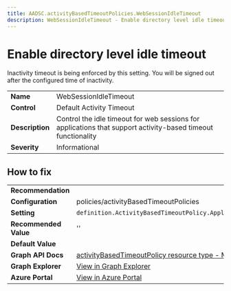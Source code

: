 ```yaml
---
title: AADSC.activityBasedTimeoutPolicies.WebSessionIdleTimeout
description: WebSessionIdleTimeout - Enable directory level idle timeout
---
```


# Enable directory level idle timeout

Inactivity timeout is being enforced by this setting. You will be signed out after the configured time of inactivity.

| | |
|-|-|
| **Name** | WebSessionIdleTimeout |
| **Control** | Default Activity Timeout |
| **Description** | Control the idle timeout for web sessions for applications that support activity-based timeout functionality |
| **Severity** | Informational |

## How to fix
| | |
|-|-|
| **Recommendation** |  |
| **Configuration** | policies/activityBasedTimeoutPolicies |
| **Setting** | `definition.ActivityBasedTimeoutPolicy.ApplicationPolicies.WebSessionIdleTimeout` |
| **Recommended Value** | '' |
| **Default Value** |  |
| **Graph API Docs** | [activityBasedTimeoutPolicy resource type - Microsoft Graph v1.0 - Microsoft Learn](https://learn.microsoft.com/en-us/graph/api/resources/activitybasedtimeoutpolicy) |
| **Graph Explorer** | [View in Graph Explorer](https://developer.microsoft.com/en-us/graph/graph-explorer?request=policies/activityBasedTimeoutPolicies&method=GET&version=beta&GraphUrl=https://graph.microsoft.com) |
| **Azure Portal** | [View in Azure Portal](https://portal.azure.com/#settings) | 


